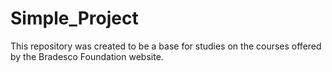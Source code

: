 # Simple_Project

This repository was created to be a base for studies on the courses offered by the Bradesco Foundation website.

